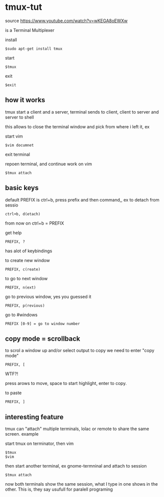 tmux-tut
========

source https://www.youtube.com/watch?v=wKEGA8oEWXw

is a Terminal Multiplexer

install

    $sudo apt-get install tmux

start

    $tmux
    
exit

    $exit

how it works
-------------
tmux start a client and a server, terminal sends to client, client to server and server to shell

this allows to close the terminal window and pick from where i left  it, ex

start vim

    $vim documnet

exit terminal

repoen terminal, and continue work on vim

    $tmux attach

basic keys
---------

default PREFIX is ctrl+b, press prefix and then command,, ex to detach from sessio

    ctrl+b, d(etach)
    
from now on ctrl+b = PREFIX

get help

    PREFIX, ?

has alot of keybindings

to create new window

    PREFIX, c(reate)

to go to next window

    PREFIX, n(ext)

go to previous window, yes you guessed it 

    PREFIX, p(revious)

go to #windows

    PREFIX [0-9] = go to window number

copy mode = scrollback
---------------------
to scrol a window up and/or select output to copy we need to enter "copy mode"

    PREFIX, [
    
WTF?!

press arows to move, space to start highlight, enter to copy. 

to paste 

    PREFIX, ]


interesting feature
-----------------
tmux can "attach" multiple terminals, lolac or remote to share the same screen. example

start tmux on terminator, then vim

    $tmux 
    $vim
    
then start another terminal, ex gnome-termninal and attach to session

    $tmux attach
    
now both terminals show the same session, what I type in one shows in the other. This is, they say usufull for paralell programing





